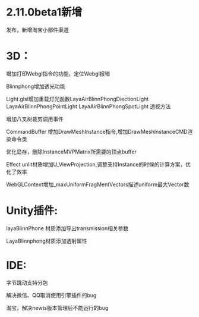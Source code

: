 # 2.11.0beta1新增

   发布，新增淘宝小部件渠道

# 3D：

   增加打印Webgl指令的功能，定位Webgl报错

   Blinnphong增加透光功能

   Light.glsl增加重载灯光函数LayaAirBlinnPhongDiectionLight  LayaAirBlinnPhongPointLight  LayaAirBlinnPhongSpotLight 透视方法

   增加八叉树裁剪调用事件

   CommandBuffer 增加DrawMeshInstance指令,增加DrawMeshInstanceCMD渲染命令类

   优化显存，删除InstanceMVPMatrix所需要的顶点buffer

   Effect unlit材质增加U_ViewProjection,调整支持Instance的时候的计算方案，优化了效率

   WebGLContext增加_maxUniformFragMentVectors描述uniform最大Vector数


# Unity插件:

   layaBlinnPhone 材质添加导出transmission相关参数

   LayaBlinnphong材质添加透射属性

# IDE:

   字节跳动支持分包

   解决微信、QQ取消使用引擎插件的bug

   淘宝，解决newts版本管理后不能运行的bug
